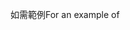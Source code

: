 <span data-ttu-id="fbf81-101">如需範例</span><span class="sxs-lookup"><span data-stu-id="fbf81-101">For an example of</span></span>